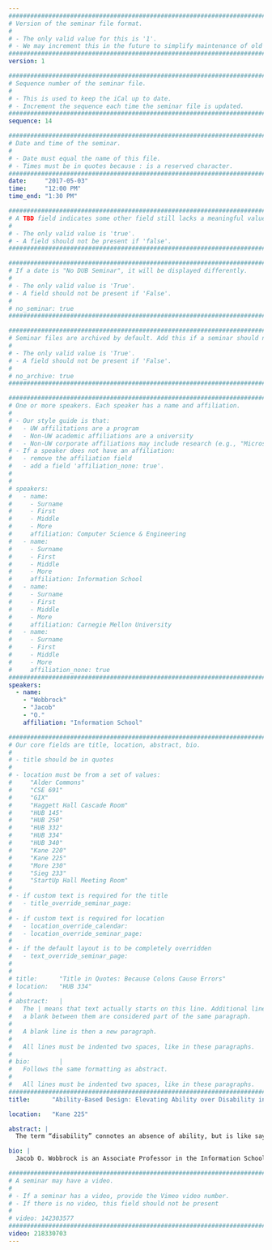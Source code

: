 ```yaml
---
################################################################################
# Version of the seminar file format.
#
# - The only valid value for this is '1'.
# - We may increment this in the future to simplify maintenance of old seminars.
################################################################################
version: 1

################################################################################
# Sequence number of the seminar file.
#
# - This is used to keep the iCal up to date.
# - Increment the sequence each time the seminar file is updated.
################################################################################
sequence: 14

################################################################################
# Date and time of the seminar.
#
# - Date must equal the name of this file.
# - Times must be in quotes because : is a reserved character.
################################################################################
date:     "2017-05-03"
time:     "12:00 PM"
time_end: "1:30 PM"

################################################################################
# A TBD field indicates some other field still lacks a meaningful value.
#
# - The only valid value is 'true'.
# - A field should not be present if 'false'.
################################################################################

################################################################################
# If a date is "No DUB Seminar", it will be displayed differently.
#
# - The only valid value is 'True'.
# - A field should not be present if 'False'.
#
# no_seminar: true
################################################################################

################################################################################
# Seminar files are archived by default. Add this if a seminar should not be.
#
# - The only valid value is 'True'.
# - A field should not be present if 'False'.
#
# no_archive: true
################################################################################

################################################################################
# One or more speakers. Each speaker has a name and affiliation.
#
# - Our style guide is that:
#   - UW affilitations are a program
#   - Non-UW academic affiliations are a university
#   - Non-UW corporate affiliations may include research (e.g., "Microsoft Research")
# - If a speaker does not have an affiliation:
#   - remove the affiliation field
#   - add a field 'affiliation_none: true'.
#
#
# speakers:
#   - name: 
#     - Surname
#     - First
#     - Middle
#     - More
#     affiliation: Computer Science & Engineering 
#   - name: 
#     - Surname
#     - First
#     - Middle
#     - More
#     affiliation: Information School 
#   - name: 
#     - Surname
#     - First
#     - Middle
#     - More
#     affiliation: Carnegie Mellon University 
#   - name:
#     - Surname
#     - First
#     - Middle
#     - More
#     affiliation_none: true
################################################################################
speakers:
  - name:
    - "Wobbrock"
    - "Jacob"
    - "O."
    affiliation: "Information School"

################################################################################
# Our core fields are title, location, abstract, bio.
#
# - title should be in quotes
#
# - location must be from a set of values:
#     "Alder Commons"
#     "CSE 691"
#     "GIX"
#     "Haggett Hall Cascade Room"
#     "HUB 145"
#     "HUB 250"
#     "HUB 332"
#     "HUB 334"
#     "HUB 340"
#     "Kane 220"
#     "Kane 225"
#     "More 230"
#     "Sieg 233"
#     "StartUp Hall Meeting Room"
#
# - if custom text is required for the title
#   - title_override_seminar_page:
#
# - if custom text is required for location
#   - location_override_calendar:
#   - location_override_seminar_page:
#
# - if the default layout is to be completely overridden
#   - text_override_seminar_page:
#
#
# title:      "Title in Quotes: Because Colons Cause Errors"
# location:   "HUB 334"
#
# abstract:   |
#   The | means that text actually starts on this line. Additional lines without
#   a blank between them are considered part of the same paragraph.
#
#   A blank line is then a new paragraph.
#
#   All lines must be indented two spaces, like in these paragraphs.
#
# bio:        |
#   Follows the same formatting as abstract.
#
#   All lines must be indented two spaces, like in these paragraphs.
################################################################################
title:      "Ability-Based Design: Elevating Ability over Disability in Accessible Computing"

location:   "Kane 225"

abstract: |
  The term “disability” connotes an absence of ability, but is like saying “dis-weight” or “dis-height.” All living people have some abilities. Unfortunately, history is filled with examples of a focus on dis-ability, on what is missing, and on ensuing attempts to replace lost function to make people match a rigid world. Although often well intended, such a focus assumes humans must be adapted, and that interfaces, devices, and environments get to remain as they are. These built things embody numerous “ability assumptions” imbued by their designers, and yet remain unaware of their users’ abilities. They also remain unaware of the situations their users are in, or how those situations affect their users’ abilities. An important shift in perspective comes by allowing people to “remain as they are,” asking instead how interfaces, devices, and environments can bear the burden of becoming more suitable to their users’ situated abilities. I call this perspective and the principles that accompany it “Ability-Based Design,” where the human abilities required to use a technology in a given context are questioned, and systems are made operable by or adaptable to alternative abilities. From this perspective, all people have varying degrees of ability, and different situations lead to different ability limitations, some long-term and some momentary. Some ability limitations come mostly from within the self, others from mostly outside the self. Ability-Based Design considers the whole “landscape of ability,” honoring the human at its center and asking more of our technologies. In this talk, I will cover a decade’s worth of projects related to Ability-Based Design, some directed at “people with disabilities” and others directed at “people in disabling situations.” Rather than dive into any one project, I will convey a space of explored possibilities. I will also put forth a grand challenge: that anyone, anywhere, at any time can interact with technologies ideally suited to their specific situated abilities, and that our technologies do the work to achieve this fit. It is our job to make this possible.

bio: |
  Jacob O. Wobbrock is an Associate Professor in the Information School and an Adjunct Associate Professor in the School of Computer Science & Engineering at the University of Washington, where he directs the Mobile & Accessible Design Lab. He is a founding member of the design: use: build: Group (DUB Group) and the multi-departmental Master of HCI & Design program at UW. Dr. Wobbrock’s research seeks to scientifically understand people’s interactions with computers and information, and to improve those interactions through design and engineering, especially for people with disabilities. His specific research topics include interaction techniques, human performance measurement and modeling, HCI research and design methods, mobile computing, and accessible computing. Dr. Wobbrock has co-authored over 120 peer-reviewed publications, receiving 19 paper awards, including 7 best papers and 7 honorable mentions from ACM CHI. For his work on accessible computing, he will receive the 2017 ACM SIGCHI Social Impact Award in May 2017. He is also the recipient of an NSF CAREER award and five other National Science Foundation grants. He is on the editorial board of ACM Transactions on Computer-Human Interaction. His advisees, to whom he owes his success, have become professors at Harvard, Cornell, Colorado, Maryland, Brown, Simon Fraser, and elsewhere. Dr. Wobbrock received a B.S. with Honors in Symbolic Systems and an M.S. in Computer Science from Stanford University; he received a Ph.D. in Human-Computer Interaction from Carnegie Mellon University. Upon graduation, he was honored with CMU’s School of Computer Science Distinguished Dissertation Award.

################################################################################
# A seminar may have a video.
#
# - If a seminar has a video, provide the Vimeo video number.
# - If there is no video, this field should not be present
#
# video: 142303577
################################################################################
video: 218330703
---
```

